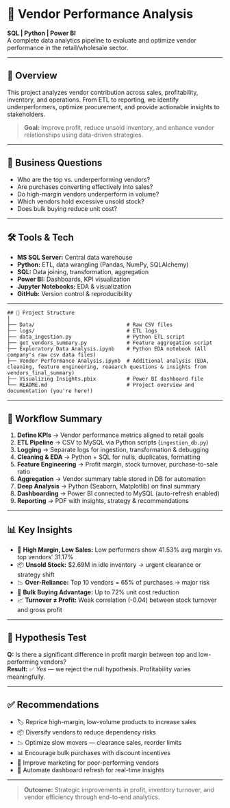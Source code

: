 # 🧾 Vendor Performance Analysis  
**SQL | Python | Power BI**  
A complete data analytics pipeline to evaluate and optimize vendor performance in the retail/wholesale sector.

---

## 🚀 Overview
This project analyzes vendor contribution across sales, profitability, inventory, and operations. From ETL to reporting, we identify underperformers, optimize procurement, and provide actionable insights to stakeholders.

> **Goal:** Improve profit, reduce unsold inventory, and enhance vendor relationships using data-driven strategies.

---

## 📌 Business Questions
- Who are the top vs. underperforming vendors?
- Are purchases converting effectively into sales?
- Do high-margin vendors underperform in volume?
- Which vendors hold excessive unsold stock?
- Does bulk buying reduce unit cost?

---

## 🛠️ Tools & Tech
- **MS SQL Server:** Central data warehouse  
- **Python:** ETL, data wrangling (Pandas, NumPy, SQLAlchemy)  
- **SQL:** Data joining, transformation, aggregation  
- **Power BI:** Dashboards, KPI visualization  
- **Jupyter Notebooks:** EDA & visualization  
- **GitHub:** Version control & reproducibility  

---
```plaintext
## 📁 Project Structure
│
├── Data/                              # Raw CSV files
├── logs/                              # ETL logs 
├── data_ingestion.py                  # Python ETL script
├── get_vendors_summary.py             # Feature aggregation script
├── Exploratory Data Analysis.ipynb    # Python EDA notebook (All company's raw csv data files)
├── Vendor Performance Analysis.ipynb  # Additional analysis (EDA, cleaning, feature engineering, reaearch questions & insights from vendors_final_summary)
├── Visualizing Insights.pbix          # Power BI dashboard file
└── README.md                          # Project overview and documentation (you're here!)
```

---

## 🔄 Workflow Summary
1. **Define KPIs** → Vendor performance metrics aligned to retail goals  
2. **ETL Pipeline** → CSV to MySQL via Python scripts (`ingestion_db.py`)  
3. **Logging** → Separate logs for ingestion, transformation & debugging  
4. **Cleaning & EDA** → Python + SQL for nulls, duplicates, formatting  
5. **Feature Engineering** → Profit margin, stock turnover, purchase-to-sale ratio  
6. **Aggregation** → Vendor summary table stored in DB for automation  
7. **Deep Analysis** → Python (Seaborn, Matplotlib) on final summary  
8. **Dashboarding** → Power BI connected to MySQL (auto-refresh enabled)  
9. **Reporting** → PDF with insights, strategy & recommendations  

---

## 📊 Key Insights
- 🔴 **High Margin, Low Sales:** Low performers show 41.53% avg margin vs. top vendors’ 31.17%  
- 📦 **Unsold Stock:** $2.69M in idle inventory → urgent clearance or strategy shift  
- 📉 **Over-Reliance:** Top 10 vendors = 65% of purchases → major risk  
- 💸 **Bulk Buying Advantage:** Up to 72% unit cost reduction  
- 📈 **Turnover ≠ Profit:** Weak correlation (-0.04) between stock turnover and gross profit

---

## 🧪 Hypothesis Test
**Q:** Is there a significant difference in profit margin between top and low-performing vendors?  
**Result:** ✅ *Yes* — we reject the null hypothesis. Profitability varies meaningfully.

---

## ✅ Recommendations
- 🏷️ Reprice high-margin, low-volume products to increase sales  
- 📦 Diversify vendors to reduce dependency risks  
- 📉 Optimize slow movers — clearance sales, reorder limits  
- 📊 Encourage bulk purchases with discount incentives  
- 📣 Improve marketing for poor-performing vendors  
- 🔄 Automate dashboard refresh for real-time insights  

---

> **Outcome:** Strategic improvements in profit, inventory turnover, and vendor efficiency through end-to-end analytics.

